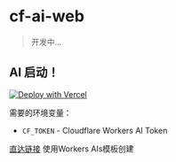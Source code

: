 # cf-ai-web

> 开发中...

## AI 启动！

[![Deploy with Vercel](https://vercel.com/button)](https://vercel.com/new/clone?repository-url=https%3A%2F%2Fgithub.com%2FJazee6%2Fcf-ai-web)

需要的环境变量：

- `CF_TOKEN` - Cloudflare Workers AI Token

[直达链接](https://dash.cloudflare.com/profile/api-tokens) 使用Workers AIs模板创建